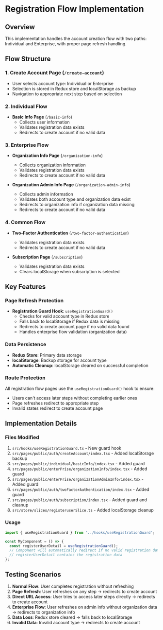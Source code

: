 # Registration Flow Implementation

## Overview
This implementation handles the account creation flow with two paths: Individual and Enterprise, with proper page refresh handling.

## Flow Structure

### 1. Create Account Page (`/create-account`)
- User selects account type: Individual or Enterprise
- Selection is stored in Redux store and localStorage as backup
- Navigation to appropriate next step based on selection

### 2. Individual Flow
- **Basic Info Page** (`/basic-info`)
  - Collects user information
  - Validates registration data exists
  - Redirects to create account if no valid data

### 3. Enterprise Flow
- **Organization Info Page** (`/organization-info`)
  - Collects organization information
  - Validates registration data exists
  - Redirects to create account if no valid data

- **Organization Admin Info Page** (`/organization-admin-info`)
  - Collects admin information
  - Validates both account type and organization data exist
  - Redirects to organization info if organization data missing
  - Redirects to create account if no valid data

### 4. Common Flow
- **Two-Factor Authentication** (`/two-factor-authentication`)
  - Validates registration data exists
  - Redirects to create account if no valid data

- **Subscription Page** (`/subscription`)
  - Validates registration data exists
  - Clears localStorage when subscription is selected

## Key Features

### Page Refresh Protection
- **Registration Guard Hook**: `useRegistrationGuard()`
  - Checks for valid account type in Redux store
  - Falls back to localStorage if Redux data is missing
  - Redirects to create account page if no valid data found
  - Handles enterprise flow validation (organization data)

### Data Persistence
- **Redux Store**: Primary data storage
- **localStorage**: Backup storage for account type
- **Automatic Cleanup**: localStorage cleared on successful completion

### Route Protection
All registration flow pages use the `useRegistrationGuard()` hook to ensure:
- Users can't access later steps without completing earlier ones
- Page refreshes redirect to appropriate step
- Invalid states redirect to create account page

## Implementation Details

### Files Modified
1. `src/hooks/useRegistrationGuard.ts` - New guard hook
2. `src/pages/public/auth/createAccount/index.tsx` - Added localStorage backup
3. `src/pages/public/individual/basicInfo/index.tsx` - Added guard
4. `src/pages/public/enterPrise/organizationInfo/index.tsx` - Added guard
5. `src/pages/public/enterPrise/organizationAdminInfo/index.tsx` - Added guard
6. `src/pages/public/auth/twoFactorAuthentication/index.tsx` - Added guard
7. `src/pages/public/auth/subscription/index.tsx` - Added guard and cleanup
8. `src/store/slices/registeruserSlice.ts` - Added localStorage cleanup

### Usage
```typescript
import { useRegistrationGuard } from '../hooks/useRegistrationGuard';

const MyComponent = () => {
  const registerUserDetail = useRegistrationGuard();
  // Component will automatically redirect if no valid registration data
  // registerUserDetail contains the registration data
};
```

## Testing Scenarios

1. **Normal Flow**: User completes registration without refreshing
2. **Page Refresh**: User refreshes on any step → redirects to create account
3. **Direct URL Access**: User tries to access later steps directly → redirects to create account
4. **Enterprise Flow**: User refreshes on admin info without organization data → redirects to organization info
5. **Data Loss**: Redux store cleared → falls back to localStorage
6. **Invalid Data**: Invalid account type → redirects to create account 